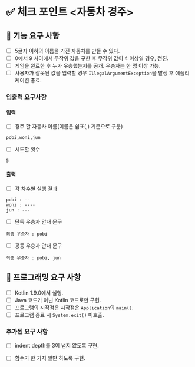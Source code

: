 # ✅ 체크 포인트 <자동차 경주>

## 🚀 기능 요구 사항
- [ ] 5글자 이하의 이름을 가진 자동차를 만들 수 있다.
- [ ] 0에서 9 사이에서 무작위 값을 구한 후 무작위 값이 4 이상일 경우, 전진.
- [ ] 게임을 완료한 후 누가 우승했는지를 공개. 우승자는 한 명 이상 가능.
- [ ] 사용자가 잘못된 값을 입력할 경우 `IllegalArgumentException`을 발생 후 애플리케이션 종료.

### 입출력 요구사항

#### 입력

- [ ] 경주 할 자동차 이름(이름은 쉼표(,) 기준으로 구분)

```
pobi,woni,jun
```

- [ ] 시도할 횟수

```
5
```

#### 출력

- [ ] 각 차수별 실행 결과

```
pobi : --
woni : ----
jun : ---
```

- [ ] 단독 우승자 안내 문구

```
최종 우승자 : pobi
```

- [ ] 공동 우승자 안내 문구

```
최종 우승자 : pobi, jun
```

## 🎯 프로그래밍 요구 사항
- [ ] Kotlin 1.9.0에서 실행.
- [ ] Java 코드가 아닌 Kotlin 코드로만 구현.
- [ ] 프로그램의 시작점은 시작점은 `Application`의 `main()`.
- [ ] 프로그램 종료 시 `System.exit()` 미호출.

### 추가된 요구 사항
- [ ] indent depth를 3이 넘지 않도록 구현.
- [ ] 함수가 한 가지 일만 하도록 구현.

